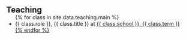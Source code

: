 <h2 id="teaching" style="margin: 2px 0px -15px;">Teaching</h2>
<div class='teaching'>
    <ul>
    {% for class in site.data.teaching.main %}
        <li>{{ class.role }}, {{ class.title }} at <a href="{{ class.link }}">{{ class.school }}, {{ class.term }}</li>
    {% endfor %}
    </ul>
</div>